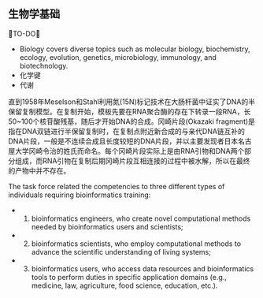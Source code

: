 ## 生物学基础
🐘TO-DO🐘

* Biology covers diverse topics such as molecular biology, biochemistry, ecology, evolution, genetics, microbiology, immunology, and biotechnology.
* 化学键
* 代谢


直到1958年Meselson和Stahl利用氮(15N)标记技术在大肠杆菌中证实了DNA的半保留复制模型。在复制开始，模板先要在RNA聚合酶的存在下转录一段RNA，长50~100个核苷酸残基，随后才开始DNA的合成。冈崎片段(Okazaki fragment)是指在DNA双链进行半保留复制时，在复制点附近新合成的与亲代DNA链互补的DNA片段，一般是不连续合成且长度较短的DNA片段，并以主要发现者日本名古屋大学冈崎令治的姓氏而命名。每个冈崎片段实际上是由RNA引物和DNA两个部分组成，而RNA引物在复制后期冈崎片段互相连接的过程中被水解，所以在最终的产物中并不存在。


The task force related the competencies to three different types of individuals requiring bioinformatics training: 
* 1) bioinformatics engineers, who create novel computational methods needed by bioinformatics users and scientists; 
* 2) bioinformatics scientists, who employ computational methods to advance the scientific understanding of living systems; 
* 3) bioinformatics users, who access data resources and bioinformatics tools to perform duties in specific application domains (e.g., medicine, law, agriculture, food science, education, etc.).
